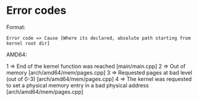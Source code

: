 # Error codes

Format:

```
Error code => Cause [Where its declared, absolute path starting from kernel root dir]
```

AMD64:

1 => End of the kernel function was reached [main/main.cpp]
2 => Out of memory [arch/amd64/mem/pages.cpp]
3 => Requested pages at bad level (out of 0-3) [arch/amd64/mem/pages.cpp]
4 => The kernel was requested to set a physical memory entry in a bad physical address [arch/amd64/mem/pages.cpp]
